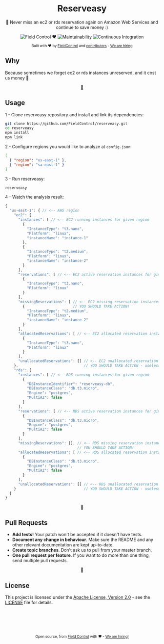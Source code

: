 <div align="center">
  <h1>Reserveasy</h1>
  <p>

:money_with_wings: Never miss an ec2 or rds reservation again on Amazon Web Services and continue to save money :)

  </p>
  <p>

![Field Control ♥](https://img.shields.io/badge/Field%20Control-%20%20%20%20%20%20♥-blue.svg)
[![Maintainability](https://api.codeclimate.com/v1/badges/75b28e4216162b3f7612/maintainability)](https://codeclimate.com/github/FieldControl/reserveasy/maintainability)
![Continuous Integration](https://github.com/FieldControl/reserveasy/workflows/Continuous%20Integration/badge.svg?branch=master)

  </p>
  <small>
    Built with ❤ by 
      <a href="https://github.com/FieldControl">FieldControl</a> and
      <a href="https://github.com/FieldControl/reserveasy/graphs/contributors">contributors</a> - <a href="https://fieldcontrol.com.br/vaga-para-desenvolvedor.html?utm_source=github&utm_medium=opensource&utm_campaign=reserveasy">We are hiring</a>
  </small>
</div>

## Why

Because sometimes we forget ec2 or rds instances unreserved, and it cost us money :money_with_wings:

<div align="center">💙</div>

## Usage

1 - Clone reserveasy repository and install and link its dependencies:

```sh
git clone https://github.com/FieldControl/reserveasy.git
cd reserveasy
npm install
npm link
```

2 - Configure regions you would like to analyze at `config.json`:

```json
[
  { "region": "us-east-1" },
  { "region": "sa-east-1" }
]
```

3 - Run reserveasy:

```sh
reserveasy
```

4 - Watch the analysis result:

```js
{
  "us-east-1": { // <-- AWS region
    "ec2": {
      "instances": [ // <-- EC2 running instances for given region
        {
          "InstanceType": "t3.nano",
          "Platform": "linux",
          "instanceName": "instance-1"
        },
        {
          "InstanceType": "t2.medium",
          "Platform": "linux",
          "instanceName": "instance-2"
        }
      ],
      "reservations": [ // <-- EC2 active reservation instances for given region
        {
          "InstanceType": "t3.nano",
          "Platform": "linux"
        }
      ],
      "missingReservations": [ // <-- EC2 missing reservation instances for given region
        {                      // YOU SHOULD TAKE ACTION!
          "InstanceType": "t2.medium",
          "Platform": "linux",
          "instanceName": "instance-2"
        }
      ],
      "allocatedReservations": [ // <-- EC2 allocated reservation instances for given region
        {
          "InstanceType": "t3.nano",
          "Platform": "linux"
        }
      ],
      "unallocatedReservations": [] // <-- EC2 unallocated reservation instances for given region
    },                              // YOU SHOULD TAKE ACTION - useless reservation (・・;)ゞ
    "rds": {
      "instances": [ // <-- RDS running instances for given region
        {
          "DBInstanceIdentifier": "reserveasy-db",
          "DBInstanceClass": "db.t3.micro",
          "Engine": "postgres",
          "MultiAZ": false
        }
      ],
      "reservations": [ // <-- RDS active reservation instances for given region
        {
          "DBInstanceClass": "db.t3.micro",
          "Engine": "postgres",
          "MultiAZ": false
        }
      ],
      "missingReservations": [], // <-- RDS missing reservation instances for given region
                                 // YOU SHOULD TAKE ACTION! 
      "allocatedReservations": [ // <-- RDS allocated reservation instances for given region
        {
          "DBInstanceClass": "db.t3.micro",
          "Engine": "postgres",
          "MultiAZ": false
        }
      ],
      "unallocatedReservations": [] // <-- RDS unallocated reservation instances for given region
    }                               // YOU SHOULD TAKE ACTION - useless reservation (・・;)ゞ
  }
}
```

<div align="center">💙</div>

## Pull Requests

- **Add tests!** Your patch won't be accepted if it doesn't have tests.
- **Document any change in behaviour**. Make sure the README and any other
  relevant documentation are kept up-to-date.
- **Create topic branches**. Don't ask us to pull from your master branch.
- **One pull request per feature**. If you want to do more than one thing, send
  multiple pull requests.

<div align="center">💙</div>

## License

This project is licensed under the [Apache License, Version 2.0](https://opensource.org/licenses/Apache-2.0) - see the [LICENSE](LICENSE) file for details.

<div align="center">
  <br/>
  <br/>
  <br/>
  <br/>
</div>

<div align="center">
  <p>
    <sub>
      Open source, from <a href="https://instagram.com/fieldcontrolapp" target="_blank">Field Control</a> with ❤ - <a href="https://fieldcontrol.com.br/vaga-para-desenvolvedor.html?utm_source=github&utm_medium=opensource&utm_campaign=reserveasy">We are hiring!</a>
    </sub>
  </p> 
</div>